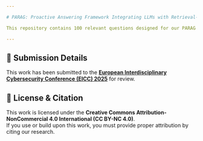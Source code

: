 ```yaml
---

# PARAG: Proactive Answering Framework Integrating LLMs with Retrieval-Augmented Generation

This repository contains 100 relevant questions designed for our PARAG experiment, aimed at evaluating the effectiveness of Large Language Models (LLMs) with Retrieval-Augmented Generation (RAG).

---
```



## 📝 Submission Details

This work has been submitted to the **[European Interdisciplinary Cybersecurity Conference (EICC) 2025](https://www.fvv.um.si/eicc2025/)** for review.

## 📜 License & Citation

This work is licensed under the **Creative Commons Attribution-NonCommercial 4.0 International (CC BY-NC 4.0)**.  
If you use or build upon this work, you must provide proper attribution by citing our research.

